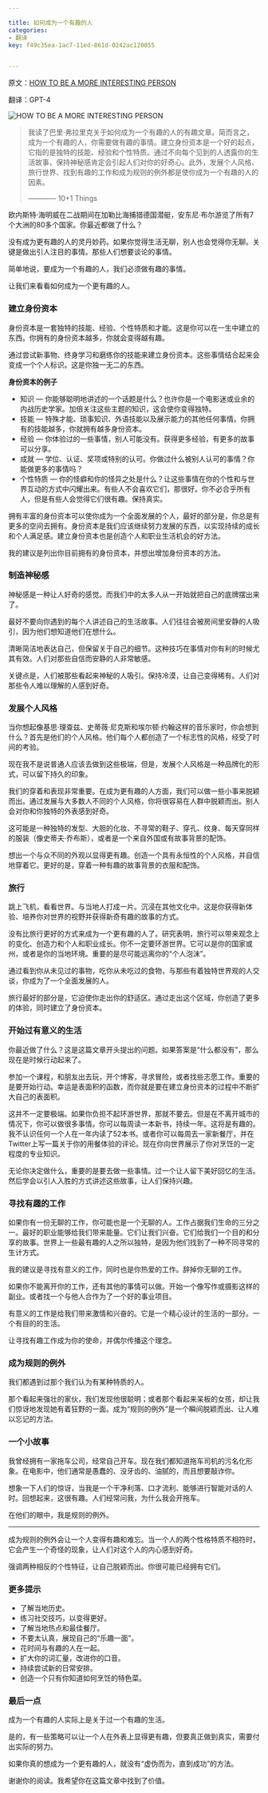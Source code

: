 ```yaml
---

title: 如何成为一个有趣的人
categories:
- 翻译
key: f49c35ea-1ac7-11ed-861d-0242ac120055


---
```


原文：[HOW TO BE A MORE INTERESTING PERSON](https://barryfralick.com/interesting-person#utm_source=rishikesh.substack.com)

翻译：GPT-4

![HOW TO BE A MORE INTERESTING PERSON](https://icdb-images.oss-cn-hangzhou.aliyuncs.com/news/2023/07/04/00006-552925015.jpg)

> 我读了巴里·弗拉里克关于如何成为一个有趣的人的有趣文章。简而言之，成为一个有趣的人，你需要做有趣的事情。建立身份资本是一个好的起点，它指的是独特的技能、经验和个性特质。通过不向每个见到的人透露你的生活故事，保持神秘感肯定会引起人们对你的好奇心。此外，发展个人风格、旅行世界、找到有趣的工作和成为规则的例外都是使你成为一个有趣的人的因素。
> 
> ———— 10+1 Things

欧内斯特·海明威在二战期间在加勒比海捕猎德国潜艇，安东尼·布尔游览了所有7个大洲的80多个国家。你最近都做了什么？

没有成为更有趣的人的灵丹妙药。如果你觉得生活无聊，别人也会觉得你无聊。关键是做出引人注目的事情。那些人们想要谈论的事情。

简单地说，要成为一个有趣的人，我们必须做有趣的事情。

让我们来看看如何成为一个更有趣的人。

### 建立身份资本

身份资本是一套独特的技能、经验、个性特质和才能。这是你可以在一生中建立的东西。你拥有的身份资本越多，你就会变得越有趣。

通过尝试新事物、终身学习和磨练你的技能来建立身份资本。这些事情结合起来会变成一个个人标识。这是你独一无二的东西。

**身份资本的例子**

- 知识 — 你能够聪明地讲述的一个话题是什么？也许你是一个电影迷或业余的内战历史学家。加倍关注这些主题的知识，这会使你变得独特。
- 技能 — 特殊才能、琐事知识、外语技能以及展示能力的其他任何事情。你拥有的技能越多，你就拥有越多身份资本。
- 经验 — 你体验过的一些事情，别人可能没有。获得更多经验，有更多的故事可以分享。
- 成就 — 学位、认证、奖项或特别的认可。你做过什么被别人认可的事情？你能做更多的事情吗？
- 个性特质 — 你的怪癖和你的怪异之处是什么？让这些事情在你的个性和与世界互动的方式中闪耀出来。有些人不会喜欢它们，那很好。你不必合乎所有人，但是有些人会觉得它们很有趣。保持真实。

拥有丰富的身份资本可以使你成为一个全面发展的个人，最好的部分是，你总是有更多的空间去拥有。身份资本是我们应该继续努力发展的东西，以实现持续的成长和个人满足感。建立身份资本也是创造个人和职业生活机会的好方法。

我的建议是列出你目前拥有的身份资本，并想出增加身份资本的方法。

### 制造神秘感

神秘感是一种让人好奇的感觉。而我们中的太多人从一开始就把自己的底牌摆出来了。

最好不要向你遇到的每个人讲述自己的生活故事。人们往往会被房间里安静的人吸引，因为他们想知道他们在想什么。

清晰简洁地表达自己，但保留关于自己的细节。这种技巧在事情对你有利的时候尤其有效。人们对那些自信而安静的人非常敏感。

关键点是，人们被那些看起来神秘的人吸引。保持冷漠，让自己变得稀有。人们对那些令人难以理解的人感到好奇。

### 发展个人风格

当你想起像基思·理查兹、史蒂薇·尼克斯和埃尔顿·约翰这样的音乐家时，你会想到什么？首先是他们的个人风格。他们每个人都创造了一个标志性的风格，经受了时间的考验。

现在我不是说普通人应该去做到这些极端，但是，发展个人风格是一种品牌化的形式，可以留下持久的印象。

我们的穿着和表现非常重要。在成为更有趣的人方面，我们可以做一些小事来脱颖而出。通过发展与大多数人不同的个人风格，你将很容易在人群中脱颖而出。别人会对你和你独特的外表感到好奇。

这可能是一种独特的发型、大胆的化妆、不寻常的鞋子、穿孔、纹身、每天穿同样的服装（像史蒂夫·乔布斯），或者是一个来自外国或有故事背景的配饰。

想出一个与众不同的外观以显得更有趣。创造一个具有永恒性的个人风格，并自信地穿着它。更好的是，穿着一种有趣的故事背景的衣服和配饰。

### 旅行

跳上飞机，看看世界。与当地人打成一片。沉浸在其他文化中。这是你获得新体验、培养你对世界的视野并获得新奇有趣的故事的方式。

没有比旅行更好的方式来成为一个更有趣的人了。研究表明，旅行可以带来观念上的变化、创造力和个人和职业成长。你不一定要环游世界。它可以是你的国家或州，或者是你的当地环境。重要的是尽可能远离你的“个人泡沫”。

通过看到你从未见过的事物，吃你从未吃过的食物，与那些有着独特世界观的人交谈，你成为了一个全面发展的人。

旅行最好的部分是，它迫使你走出你的舒适区。通过走出这个区域，你创造了更多的体验，同时建立了身份资本。

### 开始过有意义的生活

你最近做了什么？这是这篇文章开头提出的问题。如果答案是“什么都没有”，那么现在是时候行动起来了。

参加一个课程，和朋友出去玩，开个博客，寻求冒险，或者找些志愿工作。重要的是要开始行动。幸运是表面积的函数，而你就是要在建立身份资本的过程中不断扩大自己的表面积。

这并不一定要极端。如果你负担不起环游世界，那就不要去。但是在不离开城市的情况下，你可以做很多事情。你可以每周读一本新书，持续一年。这将是有趣的。我不认识任何一个人在一年内读了52本书。或者你可以每周去一家新餐厅，并在Twitter上写一篇关于你的用餐体验的评论。现在你向世界展示了你对烹饪的一定程度的专业知识。

无论你决定做什么，重要的是要去做一些事情。过一个让人留下美好回忆的生活。然后学会以引人入胜的方式讲述这些故事，让人们保持兴趣。

### 寻找有趣的工作

如果你有一份无聊的工作，你可能也是一个无聊的人。工作占据我们生命的三分之一。最好的职业能够给我们带来能量。它们让我们兴奋。它们给我们一个目的和分享的故事。世界上一些最有趣的人之所以独特，是因为他们找到了一种不同寻常的生计方式。

我的建议是寻找有意义的工作，同时也是你热爱的工作。辞掉你无聊的工作。

如果你不能离开你的工作，还有其他的事情可以做。开始一个像写作或摄影这样的副业。或者找一个与他人合作为了一个好的事业项目。

有意义的工作是给我们带来激情和兴奋的。它是一个精心设计的生活的一部分。一个有目的的生活。

让寻找有趣工作成为你的使命，并偶尔传播这个理念。

### 成为规则的例外

我们都遇到过那个我们认为有某种特质的人。

那个看起来强壮的家伙，我们发现他很聪明；或者那个看起来呆板的女孩，却让我们惊讶地发现她有着狂野的一面。成为“规则的例外”是一个瞬间脱颖而出、让人难以忘记的方法。

### 一个小故事

我曾经拥有一家拖车公司，经常自己开车。现在我们都知道拖车司机的污名化形象。在电影中，他们通常是愚蠢的、没牙齿的、油腻的，而且想要敲诈你。

想象一下人们的惊讶，当我是一个干净利落、口才流利、能够进行智能对话的人时。回想起来，这很有趣。人们经常问我，为什么我会开拖车。

在他们的眼中，我是规则的例外。

***

成为规则的例外会让一个人变得有趣和难忘。当一个人的两个性格特质不相符时，它会产生一个奇怪的现象，让人们对这个人的内心感到好奇。

强调两种相反的个性特征，让自己脱颖而出。你很可能已经拥有它们。

### 更多提示
- 了解当地历史。
- 练习社交技巧，以变得更好。
- 了解当地热点和最佳餐厅。
- 不要太认真，展现自己的“乐趣一面”。
- 花时间与有趣的人在一起。
- 扩大你的词汇量，改进你的口音。
- 持续尝试新的日常安排。
- 创造一个只有你知道如何烹饪的特色菜。

### 最后一点
成为一个有趣的人实际上是关于过一个有趣的生活。

是的，有一些策略可以让一个人在外表上显得更有趣，但要真正做到真实，需要付出实际的努力。

如果你真的想成为一个更有趣的人，就没有“虚伪而为，直到成功”的方法。

谢谢你的阅读。我希望你在这篇文章中找到了价值。